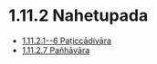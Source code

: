 # 1.11.2 Nahetupada

* [1.11.2.1--6 Paṭiccādivāra](1.11.2/1.11.2.1--6.md)
* [1.11.2.7 Pañhāvāra](1.11.2/1.11.2.7.md)
